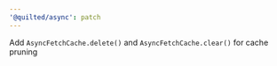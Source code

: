 ```yaml
---
'@quilted/async': patch
---
```


Add `AsyncFetchCache.delete()` and `AsyncFetchCache.clear()` for cache pruning
